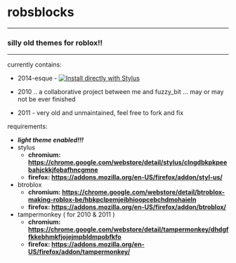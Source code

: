 # robsblocks
___
### **silly old themes for roblox!!**
___

currently contains:
- 2014-esque - [![Install directly with Stylus](https://img.shields.io/badge/Install%20directly%20with-Stylus-00adad.svg)](https://github.com/sayorisocks/robsblocks/raw/main/2014/2014.user.css)

- 2010 .. a collaborative project between me and fuzzy_bit ... may or may not be ever finished
- 2011  - very old and unmaintained, feel free to fork and fix

requirements:
- ***light theme enabled!!!***
- stylus
	- **chromium: https://chrome.google.com/webstore/detail/stylus/clngdbkpkpeebahjckkjfobafhncgmne**
	- **firefox: https://addons.mozilla.org/en-US/firefox/addon/styl-us/**
- btroblox
	- **chromium: https://chrome.google.com/webstore/detail/btroblox-making-roblox-be/hbkpclpemjeibhioopcebchdmohaieln**
	- **firefox: https://addons.mozilla.org/en-US/firefox/addon/btroblox/**
- tampermonkey ( for 2010 & 2011 )
	- **chromium: https://chrome.google.com/webstore/detail/tampermonkey/dhdgffkkebhmkfjojejmpbldmpobfkfo**
	- **firefox: https://addons.mozilla.org/en-US/firefox/addon/tampermonkey/**
